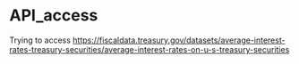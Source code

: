 # API_access
Trying to access https://fiscaldata.treasury.gov/datasets/average-interest-rates-treasury-securities/average-interest-rates-on-u-s-treasury-securities
